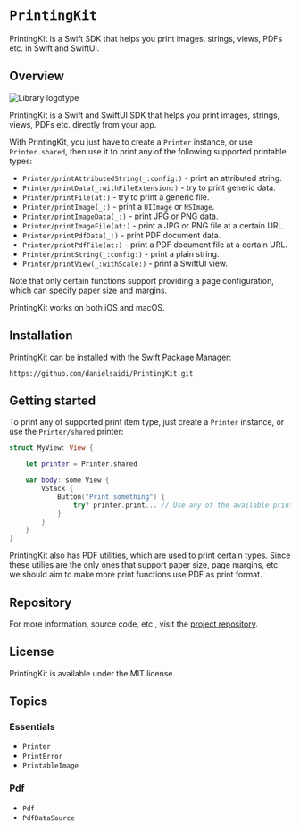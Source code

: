# ``PrintingKit``

PrintingKit is a Swift SDK that helps you print images, strings, views, PDFs etc. in Swift and SwiftUI.


## Overview

![Library logotype](Logo.png)

PrintingKit is a Swift and SwiftUI SDK that helps you print images, strings, views, PDFs etc. directly from your app.

With PrintingKit, you just have to create a `Printer` instance, or use `Printer.shared`, then use it to print any of the following supported printable types:

* ``Printer/printAttributedString(_:config:)`` - print an attributed string.
* ``Printer/printData(_:withFileExtension:)`` - try to print generic data.
* ``Printer/printFile(at:)`` - try to print a generic file.
* ``Printer/printImage(_:)`` - print a `UIImage` or `NSImage`.
* ``Printer/printImageData(_:)`` - print JPG or PNG data.
* ``Printer/printImageFile(at:)`` - print a JPG or PNG file at a certain URL.
* ``Printer/printPdfData(_:)`` - print PDF document data.
* ``Printer/printPdfFile(at:)`` - print a PDF document file at a certain URL.
* ``Printer/printString(_:config:)`` - print a plain string.
* ``Printer/printView(_:withScale:)`` - print a SwiftUI view.

Note that only certain functions support providing a page configuration, which can specify paper size and margins.

PrintingKit works on both iOS and macOS.



## Installation

PrintingKit can be installed with the Swift Package Manager:

```
https://github.com/danielsaidi/PrintingKit.git
```



## Getting started

To print any of supported print item type, just create a ``Printer`` instance, or use the ``Printer/shared`` printer:

```swift
struct MyView: View {

    let printer = Printer.shared

    var body: some View {
        VStack {
            Button("Print something") {
                try? printer.print... // Use any of the available print functions
            }
        }
    }
}
``` 

PrintingKit also has PDF utilities, which are used to print certain types. Since these utilies are the only ones that support paper size, page margins, etc. we should aim to make more print functions use PDF as print format.



## Repository

For more information, source code, etc., visit the [project repository](https://github.com/danielsaidi/PrintingKit).



## License

PrintingKit is available under the MIT license.



## Topics

### Essentials

- ``Printer``
- ``PrintError``
- ``PrintableImage``

### Pdf

- ``Pdf``
- ``PdfDataSource``
